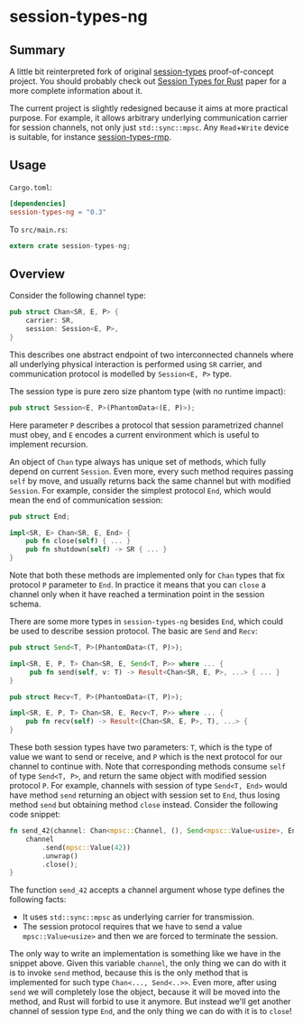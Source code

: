 # session-types-ng #

## Summary ##

A little bit reinterpreted fork of original [session-types](https://github.com/Munksgaard/session-types) proof-of-concept project. You should probably check out [Session Types for Rust](http://munksgaard.me/laumann-munksgaard-larsen.pdf) paper for a more complete information about it.

The current project is slightly redesigned because it aims at more practical purpose. For example, it allows arbitrary underlying communication carrier for session channels, not only just `std::sync::mpsc`. Any `Read`+`Write` device is suitable, for instance [session-types-rmp](https://github.com/swizard0/session-types-rmp).

## Usage ##

`Cargo.toml`:

```toml
[dependencies]
session-types-ng = "0.3"
```

To `src/main.rs`:

```rust
extern crate session-types-ng;
```

## Overview ##

Consider the following channel type:

```rust
pub struct Chan<SR, E, P> {
    carrier: SR,
    session: Session<E, P>,
}
```

This describes one abstract endpoint of two interconnected channels where all underlying physical interaction is performed using `SR` carrier, and communication protocol is modelled by `Session<E, P>` type.

The session type is pure zero size phantom type (with no runtime impact):

```rust
pub struct Session<E, P>(PhantomData<(E, P)>);
```

Here parameter `P` describes a protocol that session parametrized channel must obey, and `E` encodes a current environment which is useful to implement recursion.

An object of `Chan` type always has unique set of methods, which fully depend on current `Session`. Even more, every such method requires passing `self` by move, and usually returns back the same channel but with modified `Session`. For example, consider the simplest protocol `End`, which would mean the end of communication session:

```rust
pub struct End;

impl<SR, E> Chan<SR, E, End> {
    pub fn close(self) { ... }
    pub fn shutdown(self) -> SR { ... }
}
```

Note that both these methods are implemented only for `Chan` types that fix protocol `P` parameter to `End`. In practice it means that you can `close` a channel only when it have reached a termination point in the session schema.

There are some more types in `session-types-ng` besides `End`, which could be used to describe session protocol. The basic are `Send` and `Recv`:

```rust
pub struct Send<T, P>(PhantomData<(T, P)>);

impl<SR, E, P, T> Chan<SR, E, Send<T, P>> where ... {
     pub fn send(self, v: T) -> Result<Chan<SR, E, P>, ...> { ... }
}

pub struct Recv<T, P>(PhantomData<(T, P)>);

impl<SR, E, P, T> Chan<SR, E, Recv<T, P>> where ... {
    pub fn recv(self) -> Result<(Chan<SR, E, P>, T), ...> {
}
```

These both session types have two parameters: `T`, which is the type of value we want to send or receive, and `P` which is the next protocol for our channel to continue with. Note that corresponding methods consume `self` of type `Send<T, P>`, and return the same object with modified session protocol `P`. For example, channels with session of type `Send<T, End>` would have method `send` returning an object with session set to `End`, thus losing method `send` but obtaining method `close` instead. Consider the following code snippet:

```rust
fn send_42(channel: Chan<mpsc::Channel, (), Send<mpsc::Value<usize>, End>) {
    channel
        .send(mpsc::Value(42))
        .unwrap()
        .close();
}
```

The function `send_42` accepts a channel argument whose type defines the following facts:

* It uses `std::sync::mpsc` as underlying carrier for transmission.
* The session protocol requires that we have to send a value `mpsc::Value<usize>` and then we are forced to terminate the session.

The only way to write an implementation is something like we have in the snippet above. Given this variable `channel`, the only thing we can do with it is to invoke `send` method, because this is the only method that is implemented for such type `Chan<..., Send<..>>`. Even more, after using `send` we will completely lose the object, because it will be moved into the method, and Rust will forbid to use it anymore. But instead we'll get another channel of session type `End`, and the only thing we can do with it is to `close`!
